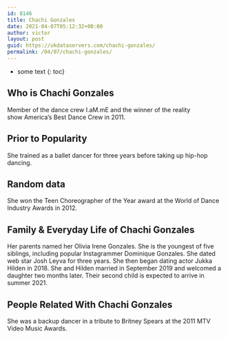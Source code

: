 ```yaml
---
id: 8146
title: Chachi Gonzales
date: 2021-04-07T05:12:32+00:00
author: victor
layout: post
guid: https://ukdataservers.com/chachi-gonzales/
permalink: /04/07/chachi-gonzales/
---
```


* some text
{: toc}


## Who is Chachi Gonzales



Member of the dance crew I.aM.mE and the winner of the reality show America&#8217;s Best Dance Crew in 2011.

                
                
                
## Prior to Popularity



She trained as a ballet dancer for three years before taking up hip-hop dancing.

                
                
                
## Random data



She won the Teen Choreographer of the Year award at the World of Dance Industry Awards in 2012.

                
                
                
## Family & Everyday Life of Chachi Gonzales



Her parents named her Olivia Irene Gonzales. She is the youngest of five siblings, including popular Instagrammer Dominique Gonzales. She dated web star Josh Leyva for three years. She then began dating actor Jukka Hilden in 2018. She and Hilden married in September 2019 and welcomed a daughter two months later. Their second child is expected to arrive in summer 2021.

                
                
                
## People Related With Chachi Gonzales



She was a backup dancer in a tribute to Britney Spears at the 2011 MTV Video Music Awards.

                
              
            
          
          
          